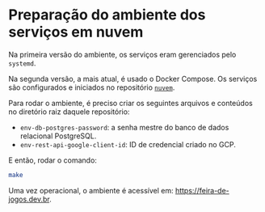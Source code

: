 # Preparação do ambiente dos serviços em nuvem

Na primeira versão do ambiente, os serviços eram gerenciados pelo `systemd`.

Na segunda versão, a mais atual, é usado o Docker Compose. Os serviços são configurados e iniciados no repositório [`nuvem`](https://github.com/feira-de-jogos/nuvem). 

Para rodar o ambiente, é preciso criar os seguintes arquivos e conteúdos no diretório raiz daquele repositório:

- `env-db-postgres-password`: a senha mestre do banco de dados relacional PostgreSQL.
- `env-rest-api-google-client-id`: ID de credencial criado no GCP.

E então, rodar o comando:

```bash
make
```

Uma vez operacional, o ambiente é acessível em: https://feira-de-jogos.dev.br.
